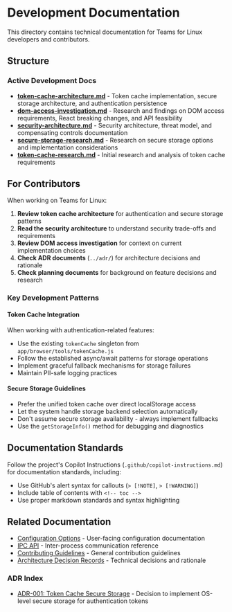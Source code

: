 # Development Documentation

This directory contains technical documentation for Teams for Linux developers and contributors.

## Structure

### Active Development Docs
- **[token-cache-architecture.md](token-cache-architecture.md)** - Token cache implementation, secure storage architecture, and authentication persistence
- **[dom-access-investigation.md](dom-access-investigation.md)** - Research and findings on DOM access requirements, React breaking changes, and API feasibility
- **[security-architecture.md](security-architecture.md)** - Security architecture, threat model, and compensating controls documentation
- **[secure-storage-research.md](secure-storage-research.md)** - Research on secure storage options and implementation considerations
- **[token-cache-research.md](token-cache-research.md)** - Initial research and analysis of token cache requirements

## For Contributors

When working on Teams for Linux:

1. **Review token cache architecture** for authentication and secure storage patterns
2. **Read the security architecture** to understand security trade-offs and requirements
3. **Review DOM access investigation** for context on current implementation choices  
4. **Check ADR documents** (`../adr/`) for architecture decisions and rationale
5. **Check planning documents** for background on feature decisions and research

### Key Development Patterns

#### Token Cache Integration
When working with authentication-related features:
- Use the existing `tokenCache` singleton from `app/browser/tools/tokenCache.js`
- Follow the established async/await patterns for storage operations
- Implement graceful fallback mechanisms for storage failures
- Maintain PII-safe logging practices

#### Secure Storage Guidelines
- Prefer the unified token cache over direct localStorage access
- Let the system handle storage backend selection automatically
- Don't assume secure storage availability - always implement fallbacks
- Use the `getStorageInfo()` method for debugging and diagnostics

## Documentation Standards

Follow the project's Copilot Instructions (`.github/copilot-instructions.md`) for documentation standards, including:
- Use GitHub's alert syntax for callouts (`> [!NOTE]`, `> [!WARNING]`)  
- Include table of contents with `<!-- toc -->`
- Use proper markdown standards and syntax highlighting

## Related Documentation

- [Configuration Options](../configuration.md) - User-facing configuration documentation
- [IPC API](../ipc-api.md) - Inter-process communication reference
- [Contributing Guidelines](../contributing.md) - General contribution guidelines
- [Architecture Decision Records](../adr/) - Technical decisions and rationale

### ADR Index
- [ADR-001: Token Cache Secure Storage](../adr/token-cache-secure-storage.md) - Decision to implement OS-level secure storage for authentication tokens